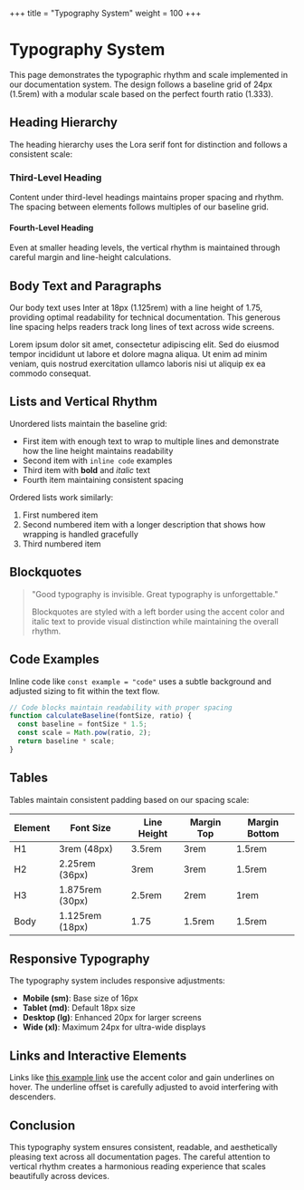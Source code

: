 +++
title = "Typography System"
weight = 100
+++

# Typography System

This page demonstrates the typographic rhythm and scale implemented in our documentation system. The design follows a baseline grid of 24px (1.5rem) with a modular scale based on the perfect fourth ratio (1.333).

## Heading Hierarchy

The heading hierarchy uses the Lora serif font for distinction and follows a consistent scale:

### Third-Level Heading

Content under third-level headings maintains proper spacing and rhythm. The spacing between elements follows multiples of our baseline grid.

#### Fourth-Level Heading

Even at smaller heading levels, the vertical rhythm is maintained through careful margin and line-height calculations.

## Body Text and Paragraphs

Our body text uses Inter at 18px (1.125rem) with a line height of 1.75, providing optimal readability for technical documentation. This generous line spacing helps readers track long lines of text across wide screens.

Lorem ipsum dolor sit amet, consectetur adipiscing elit. Sed do eiusmod tempor incididunt ut labore et dolore magna aliqua. Ut enim ad minim veniam, quis nostrud exercitation ullamco laboris nisi ut aliquip ex ea commodo consequat.

## Lists and Vertical Rhythm

Unordered lists maintain the baseline grid:

- First item with enough text to wrap to multiple lines and demonstrate how the line height maintains readability
- Second item with `inline code` examples
- Third item with **bold** and *italic* text
- Fourth item maintaining consistent spacing

Ordered lists work similarly:

1. First numbered item
2. Second numbered item with a longer description that shows how wrapping is handled gracefully
3. Third numbered item

## Blockquotes

> "Good typography is invisible. Great typography is unforgettable."
> 
> Blockquotes are styled with a left border using the accent color and italic text to provide visual distinction while maintaining the overall rhythm.

## Code Examples

Inline code like `const example = "code"` uses a subtle background and adjusted sizing to fit within the text flow.

```javascript
// Code blocks maintain readability with proper spacing
function calculateBaseline(fontSize, ratio) {
  const baseline = fontSize * 1.5;
  const scale = Math.pow(ratio, 2);
  return baseline * scale;
}
```

## Tables

Tables maintain consistent padding based on our spacing scale:

| Element | Font Size | Line Height | Margin Top | Margin Bottom |
|---------|-----------|-------------|------------|---------------|
| H1 | 3rem (48px) | 3.5rem | 3rem | 1.5rem |
| H2 | 2.25rem (36px) | 3rem | 3rem | 1.5rem |
| H3 | 1.875rem (30px) | 2.5rem | 2rem | 1rem |
| Body | 1.125rem (18px) | 1.75 | 1.5rem | 1.5rem |

## Responsive Typography

The typography system includes responsive adjustments:

- **Mobile (sm)**: Base size of 16px
- **Tablet (md)**: Default 18px size
- **Desktop (lg)**: Enhanced 20px for larger screens
- **Wide (xl)**: Maximum 24px for ultra-wide displays

## Links and Interactive Elements

Links like [this example link](#) use the accent color and gain underlines on hover. The underline offset is carefully adjusted to avoid interfering with descenders.

## Conclusion

This typography system ensures consistent, readable, and aesthetically pleasing text across all documentation pages. The careful attention to vertical rhythm creates a harmonious reading experience that scales beautifully across devices.